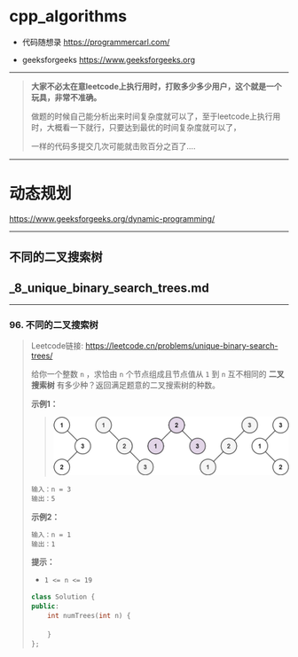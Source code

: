# cpp_algorithms

* 代码随想录 https://programmercarl.com/

* geeksforgeeks https://www.geeksforgeeks.org

--------------------------------------------------------------------------------
> **大家不必太在意leetcode上执行用时，打败多少多少用户，这个就是一个玩具，非常不准确。**
> 
> 做题的时候自己能分析出来时间复杂度就可以了，至于leetcode上执行用时，大概看一下就行，只要达到最优的时间复杂度就可以了，
> 
> 一样的代码多提交几次可能就击败百分之百了....
--------------------------------------------------------------------------------

# 动态规划

https://www.geeksforgeeks.org/dynamic-programming/

--------------------------------------------------------------------------------

## 不同的二叉搜索树

## _8_unique_binary_search_trees.md

--------------------------------------------------------------------------------

### 96. 不同的二叉搜索树

> 
> Leetcode链接: https://leetcode.cn/problems/unique-binary-search-trees/
>
> 给你一个整数 `n` ，求恰由 `n` 个节点组成且节点值从 `1` 到 `n` 互不相同的 **二叉搜索树** 有多少种？返回满足题意的二叉搜索树的种数。
>
> 
>
> **示例1：**
> > 
> > <div align=center>
> > <img src="./images/_8_unique_binary_search_trees_1.jpg" style="zoom:100%;"/>
> > </div>
> >  
> ```html
> 输入：n = 3
> 输出：5
> ```
>
> 
> **示例2：**
> 
> ```html
> 输入：n = 1
> 输出：1
> ```
>
> **提示：**
> * `1 <= n <= 19`
>
> ```c++
> class Solution {
> public:
>     int numTrees(int n) {
> 
>     }
> };
> ```
> 
> 


























